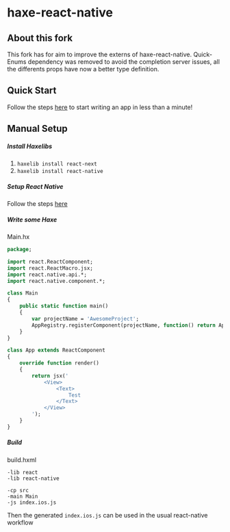 # haxe-react-native

## About this fork

This fork has for aim to improve the externs of haxe-react-native.
Quick-Enums dependency was removed to avoid the completion server issues, all the differents props have now a better type definition.

## Quick Start

Follow the steps [here](https://github.com/haxe-react/haxe-react-native-sample) to start writing an app in less than a minute!

## Manual Setup

##### Install Haxelibs

1. `haxelib install react-next`
1. `haxelib install react-native`

##### Setup React Native

Follow the steps [here](http://facebook.github.io/react-native/docs/getting-started.html#content)

##### Write some Haxe

Main.hx

``` haxe
package;

import react.ReactComponent;
import react.ReactMacro.jsx;
import react.native.api.*;
import react.native.component.*;

class Main
{
    public static function main()
    {
        var projectName = 'AwesomeProject';
        AppRegistry.registerComponent(projectName, function() return App);
    }
}

class App extends ReactComponent
{
    override function render()
    {
        return jsx('
            <View>
                <Text>
                    Test
                </Text>
            </View>
        ');
    }
}
```

##### Build

build.hxml

```
-lib react
-lib react-native

-cp src
-main Main
-js index.ios.js
```

Then the generated `index.ios.js` can be used in the usual react-native workflow
